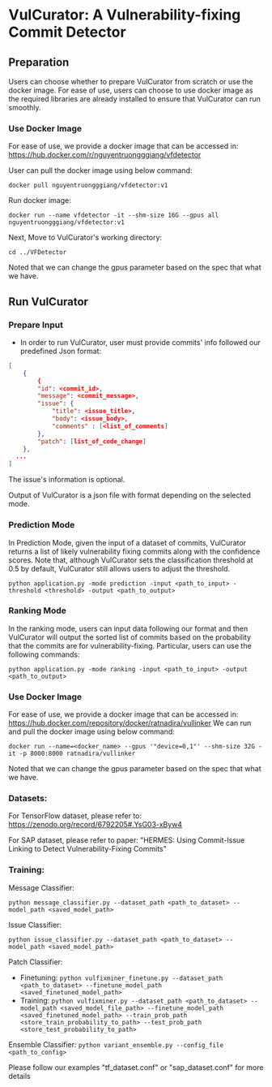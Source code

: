 # VulCurator: A Vulnerability-fixing Commit Detector


## Preparation
Users can choose whether to prepare VulCurator from scratch or use the docker image. For ease of use, users can choose to use docker image as the required libraries are already installed to ensure that VulCurator can run smoothly.

### Use Docker Image
For ease of use, we provide a docker image that can be accessed in:
https://hub.docker.com/r/nguyentruongggiang/vfdetector

User can pull the docker image using below command:

```docker pull nguyentruongggiang/vfdetector:v1```

Run docker image:

```docker run --name vfdetector -it --shm-size 16G --gpus all nguyentruongggiang/vfdetector:v1```

Next, Move to VulCurator's working directory:

```cd ../VFDetector```

Noted that we can change the gpus parameter based on the spec that what we have.

## Run VulCurator

### Prepare Input

- In order to run VulCurator, user must provide commits' info followed our predefined Json format:

```json
[
    {
        {
        "id": <commit_id>, 
        "message": <commit_message>,
        "issue": {
            "title": <issue_title>,
            "body": <issue_body>,
            "comments" : [<list_of_comments]
        },
        "patch": [list_of_code_change]
    },
  ...
]
```

The issue's information is optional.

Output of VulCurator is a json file with format depending on the selected mode.

### Prediction Mode

In Prediction Mode, given the input of a dataset of commits, VulCurator returns a list of likely vulnerability fixing commits along with the confidence scores. 
Note that, although VulCurator sets the classification threshold at 0.5 by default, VulCurator still allows users to adjust the threshold.

```
python application.py -mode prediction -input <path_to_input> -threshold <threshold> -output <path_to_output>
```

### Ranking Mode 
In the ranking mode, users can input data following our format and then VulCurator will output the sorted list of commits based on the probability that the commits are for vulnerability-fixing. Particular, users can use the following commands:

```
python application.py -mode ranking -input <path_to_input> -output <path_to_output>
```


### Use Docker Image
For ease of use, we provide a docker image that can be accessed in:
https://hub.docker.com/repository/docker/ratnadira/vullinker
We can run and pull the docker image using below command:

```docker run --name=<docker_name> --gpus '"device=0,1"' --shm-size 32G -it -p 8000:8000 ratnadira/vullinker```

Noted that we can change the gpus parameter based on the spec that what we have.

### Datasets:

For TensorFlow dataset, please refer to: https://zenodo.org/record/6792205#.YsG03-xByw4

For SAP dataset, please refer to paper: "HERMES: Using Commit-Issue Linking to Detect Vulnerability-Fixing Commits"

### Training:

Message Classifier:

```python message_classifier.py --dataset_path <path_to_dataset> --model_path <saved_model_path> ```

Issue Classifier:

```python issue_classifier.py --dataset_path <path_to_dataset> --model_path <saved_model_path> ```

Patch Classifier:

- Finetuning: ```python vulfixminer_finetune.py --dataset_path <path_to_dataset> --finetune_model_path <saved_finetuned_model_path>```
- Training: ```python vulfixminer.py --dataset_path <path_to_dataset> --model_path <saved_model_file_path> --finetune_model_path <saved_finetuned_model_path> --train_prob_path <store_train_probability_to_path> --test_prob_path <store_test_probability_to_path>```

Ensemble Classifier:
```python variant_ensemble.py --config_file <path_to_config>```

Please follow our examples "tf_dataset.conf" or "sap_dataset.conf" for more details
